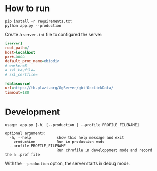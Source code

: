 # How to run

```
pip install -r requirements.txt
python app.py --production
```

Create a `server.ini` file to configured the server:

```ini
[server]
root_path=/
host=localhost
port=8888
default_proc_name=ebiodiv
# worker=8
# ssl_keyfile=
# ssl_certfile=

[datasource]
url=https://tb.plazi.org/GgServer/gbifOccLinkData/
timeout=180
```

# Development

```
usage: app.py [-h] [--production | --profile PROFILE_FILENAME]

optional arguments:
  -h, --help            show this help message and exit
  --production          Run in production mode
  --profile PROFILE_FILENAME
                        Run cProfile in developpment mode and record the a .prof file
```

With the `--production` option, the server starts in debug mode.

